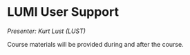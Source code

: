 # LUMI User Support

*Presenter: Kurt Lust (LUST)*

Course materials will be provided during and after the course.

<!--
<video src="https://462000265.lumidata.eu/4day-20240423/recordings/4_11_LUMI_Support_and_Documentation.mp4" controls="controls">
</video>
-->

<!--
Materials on the web:

-   [Full notes of the lecture](notes_4_11_LUMI_Support_and_Documentation.md)

-   [Slides (PDF)](https://462000265.lumidata.eu/4day-20240423/files/LUMI-4day-20240423-4_11_LUMI_Support_and_Documentation.pdf)

Archived materials on LUMI:

-   Slides: `/appl/local/training/4day-20240423/files/LUMI-4day-20231003-4_11_LUMI_Support_and_Documentation.pdf`

-   Recording: `/appl/local/training/4day-20240423/recordings/4_11_LUMI_Support_and_Documentation.mp4`


The information in this talk is also covered by the following talk from the 1-day courses:

-   [LUMI User Support](../1day-20240208/video_09_LUMI_User_Support.md)
-->
